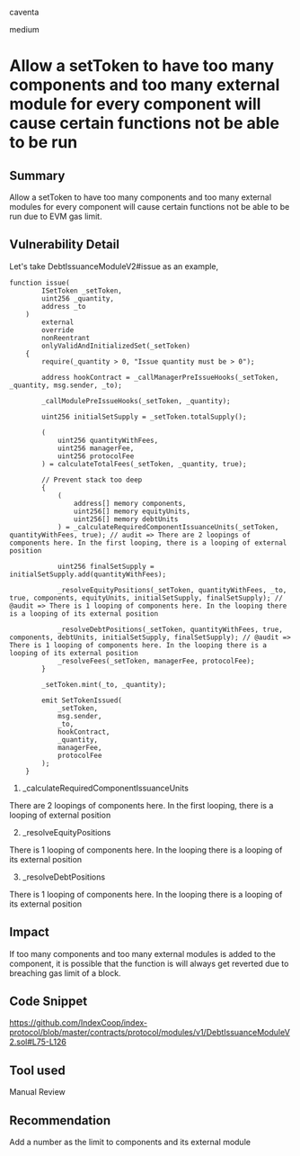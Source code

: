 caventa

medium

# Allow a setToken to have too many components and too many external module for every component will cause certain functions not be able to be run

## Summary
Allow a setToken to have too many components and too many external modules for every component will cause certain functions not be able to be run due to EVM gas limit.

## Vulnerability Detail
Let's take DebtIssuanceModuleV2#issue as an example,

```solidity
function issue(
        ISetToken _setToken,
        uint256 _quantity,
        address _to
    )
        external
        override
        nonReentrant
        onlyValidAndInitializedSet(_setToken)
    {
        require(_quantity > 0, "Issue quantity must be > 0");

        address hookContract = _callManagerPreIssueHooks(_setToken, _quantity, msg.sender, _to);

        _callModulePreIssueHooks(_setToken, _quantity);

        uint256 initialSetSupply = _setToken.totalSupply();

        (
            uint256 quantityWithFees,
            uint256 managerFee,
            uint256 protocolFee
        ) = calculateTotalFees(_setToken, _quantity, true);

        // Prevent stack too deep
        {
            (
                address[] memory components,
                uint256[] memory equityUnits,
                uint256[] memory debtUnits
            ) = _calculateRequiredComponentIssuanceUnits(_setToken, quantityWithFees, true); // audit => There are 2 loopings of components here. In the first looping, there is a looping of external position

            uint256 finalSetSupply = initialSetSupply.add(quantityWithFees);

            _resolveEquityPositions(_setToken, quantityWithFees, _to, true, components, equityUnits, initialSetSupply, finalSetSupply); // @audit => There is 1 looping of components here. In the looping there is a looping of its external position
            
            _resolveDebtPositions(_setToken, quantityWithFees, true, components, debtUnits, initialSetSupply, finalSetSupply); // @audit => There is 1 looping of components here. In the looping there is a looping of its external position
            _resolveFees(_setToken, managerFee, protocolFee);
        }

        _setToken.mint(_to, _quantity);

        emit SetTokenIssued(
            _setToken,
            msg.sender,
            _to,
            hookContract,
            _quantity,
            managerFee,
            protocolFee
        );
    }
```

1. _calculateRequiredComponentIssuanceUnits

There are 2 loopings of components here. In the first looping, there is a looping of external position

2.  _resolveEquityPositions

There is 1 looping of components here. In the looping there is a looping of its external position

3. _resolveDebtPositions

There is 1 looping of components here. In the looping there is a looping of its external position

## Impact

If too many components and too many external modules is added to the component, it is possible that the function is will always get reverted due to breaching gas limit of a block.

## Code Snippet
https://github.com/IndexCoop/index-protocol/blob/master/contracts/protocol/modules/v1/DebtIssuanceModuleV2.sol#L75-L126

## Tool used
Manual Review

## Recommendation
Add a number as the limit to components and its external module